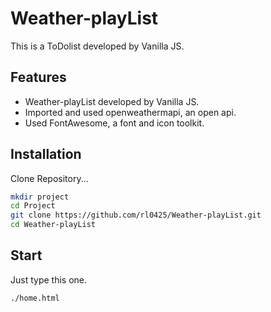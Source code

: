 # Weather-playList
This is a ToDolist developed by Vanilla JS.
## Features
- Weather-playList developed by Vanilla JS.
- Imported and used openweathermapi, an open api.
- Used FontAwesome, a font and icon toolkit.

## Installation

Clone Repository...
```sh
mkdir project
cd Project
git clone https://github.com/rl0425/Weather-playList.git
cd Weather-playList
```
## Start
Just type this one.
```sh
./home.html
```
